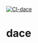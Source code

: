 [![CI-dace](https://github.com/dimkaprodimka/dace/actions/workflows/main.yml/badge.svg)](https://github.com/dimkaprodimka/dace/actions/workflows/main.yml)

# dace
